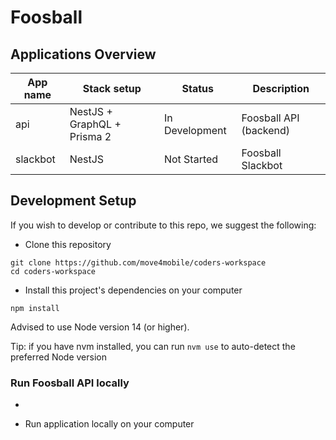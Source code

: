 # Foosball

## Applications Overview

| App name | Stack setup                 | Status         | Description            |
| -------- | --------------------------- | -------------- | ---------------------- |
| api      | NestJS + GraphQL + Prisma 2 | In Development | Foosball API (backend) |
| slackbot | NestJS                      | Not Started    | Foosball Slackbot      |

## Development Setup

If you wish to develop or contribute to this repo, we suggest the following:

- Clone this repository

```
git clone https://github.com/move4mobile/coders-workspace
cd coders-workspace
```

- Install this project's dependencies on your computer

```
npm install
```

Advised to use Node version 14 (or higher).

Tip: if you have nvm installed, you can run `nvm use` to auto-detect the preferred Node version

### Run Foosball API locally

-

- Run application locally on your computer
